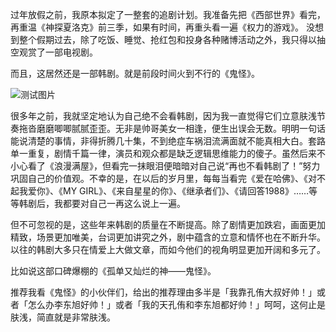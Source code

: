 过年放假之前，我原本拟定了一整套的追剧计划。我准备先把《西部世界》看完，再重温《神探夏洛克》前三季，如果有时间，再重头看一遍《权力的游戏》。
没想到整个假期过去，除了吃饭、睡觉、抢红包和投身各种赌博活动之外，我只得以抽空观赏了一部电视剧。

而且，这居然还是一部韩剧。就是前段时间火到不行的《鬼怪》。


![测试图片](http://img.legal-tea.com/content/0/201703/58da46630db21.png@100%|auto)

很多年之前，我就坚定地认为自己绝不会看韩剧，因为我一直觉得它们立意肤浅节奏拖沓磨磨唧唧腻腻歪歪。无非是帅哥美女一相逢，便生出误会无数。明明一句话能说清楚的事情，非得折腾几十集，不到绝症车祸泪流满面就不能真相大白。套路单一重复，剧情千篇一律，演员和观众都是缺乏逻辑思维能力的傻子。虽然后来不小心看了《浪漫满屋》，但看完一抹眼泪便暗暗对自己说“再也不看韩剧了！”努力巩固自己的价值观。不幸的是，在以后的岁月里，每每当看完《爱在哈佛》、《对不起我爱你》、《MY GIRL》、《来自星星的你》、《继承者们》、《请回答1988》……等等韩剧后，我都要对自己一再这么说上一遍。

但不可忽视的是，这些年来韩剧的质量在不断提高。除了剧情更加跌宕，画面更加精致，场景更加唯美，台词更加讲究之外，剧中蕴含的立意和情怀也在不断升华。以往的韩剧大多只在情爱上大做文章，而如今他们的视角明显更加开阔和多元了。

比如说这部口碑爆棚的《孤单又灿烂的神——鬼怪》。

推荐我看《鬼怪》的小伙伴们，给出的推荐理由多半是「我靠孔侑大叔好帅！」或者「怎么办李东旭好帅！」或者「我的天孔侑和李东旭都好帅！」呵呵，这何止是肤浅，简直就是非常肤浅。


